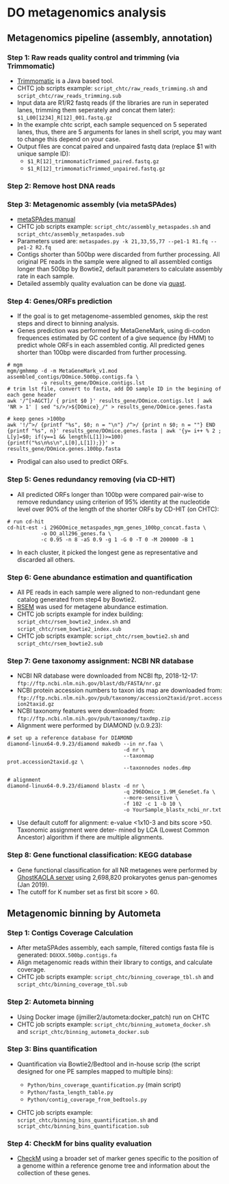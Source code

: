 # DO metagenomics analysis

## **Metagenomics pipeline (assembly, annotation)**

### **Step 1: Raw reads quality control and trimming (via Trimmomatic)**
- [Trimmomatic](http://www.usadellab.org/cms/?page=trimmomatic) is a Java based tool.
- CHTC job scripts example: `script_chtc/raw_reads_trimming.sh` and `script_chtc/raw_reads_trimming.sub`
- Input data are R1/R2 fastq reads (if the libraries are run in seperated lanes, trimming them seperately and concat them later): `$1_L00[1234]_R[12]_001.fastq.gz`
- In the example chtc script, each sample sequenced on 5 seperated lanes, thus, there are 5 arguments for lanes in shell script, you may want to change this depend on your case.
- Output files are concat paired and unpaired fastq data (replace $1 with unique sample ID):
    * `$1_R[12]_trimmomaticTrimmed_paired.fastq.gz`
    * `$1_R[12]_trimmomaticTrimmed_unpaired.fastq.gz`

### **Step 2: Remove host DNA reads**


### **Step 3: Metagenomic assembly (via metaSPAdes)**
- [metaSPAdes manual](http://cab.spbu.ru/files/release3.12.0/manual.html)
- CHTC job scripts example: `script_chtc/assembly_metaspades.sh` and `script_chtc/assembly_metaspades.sub`
- Parameters used are: `metaspades.py -k 21,33,55,77 --pe1-1 R1.fq --pe1-2 R2.fq`
- Contigs shorter than 500bp were discarded from further processing. All original PE reads in the sample were aligned to all assembled contigs longer than 500bp by Bowtie2, default parameters to calculate assembly rate in each sample.
- Detailed assembly quality evaluation can be done via [quast](http://quast.bioinf.spbau.ru/manual.html).

### **Step 4: Genes/ORFs prediction**
- If the goal is to get metagenome-assembled genomes, skip the rest steps and direct to binning analysis.
- Genes prediction was performed by MetaGeneMark, using di-codon frequences estimated by GC content of a give sequence (by HMM) to predict whole ORFs in each assembled contig. All predicted genes shorter than 100bp were discarded from further processing.
```
# mgm
mgm/gmhmmp -d -m MetaGeneMark_v1.mod assembled_contigs/DOmice.500bp.contigs.fa \
           -o results_gene/DOmice.contigs.lst
# trim lst file, convert to fasta, add DO sample ID in the begining of each gene header
awk '/^[>AGCT]/ { print $0 }' results_gene/DOmice.contigs.lst | awk 'NR > 1' | sed "s/>/>${DOmice}_/" > results_gene/DOmice.genes.fasta

# keep genes >100bp
awk '!/^>/ {printf "%s", $0; n = "\n"} /^>/ {print n $0; n = ""} END {printf "%s", n}' results_gene/DOmice.genes.fasta | awk '{y= i++ % 2 ; L[y]=$0; if(y==1 && length(L[1])>=100) {printf("%s\n%s\n",L[0],L[1]);}}' > results_gene/DOmice.genes.100bp.fasta

```
- Prodigal can also used to predict ORFs.

### **Step 5: Genes redundancy removing (via CD-HIT)**
- All predicted ORFs longer than 100bp were compared pair-wise to remove redundancy using criterion of 95% identity at the nucleotide level over 90% of the length of the shorter ORFs by CD-HIT (on CHTC):
```
# run cd-hit
cd-hit-est -i 296DOmice_metaspades_mgm_genes_100bp_concat.fasta \
           -o DO_all296_genes.fa \
           -c 0.95 -n 8 -aS 0.9 -g 1 -G 0 -T 0 -M 200000 -B 1
```
- In each cluster, it picked the longest gene as representative and discarded all others.

### **Step 6: Gene abundance estimation and quantification**
- All PE reads in each sample were aligned to non-redundant gene catalog generated from step4 by Bowtie2.
- [RSEM](https://github.com/bli25broad/RSEM_tutorial) was used for metagene abundance estimation. 
- CHTC job scripts example for index building: `script_chtc/rsem_bowtie2_index.sh` and `script_chtc/rsem_bowtie2_index.sub`
- CHTC job scripts example: `script_chtc/rsem_bowtie2.sh` and `script_chtc/rsem_bowtie2.sub`

### **Step 7: Gene taxonomy assignment: NCBI NR database**
- NCBI NR database were downloaded from NCBI ftp, 2018-12-17: `ftp://ftp.ncbi.nlm.nih.gov/blast/db/FASTA/nr.gz`
- NCBI protein accession numbers to taxon ids map are downloaded from: `ftp://ftp.ncbi.nlm.nih.gov/pub/taxonomy/accession2taxid/prot.accession2taxid.gz`
- NCBI taxonomy features were downloaded from: `ftp://ftp.ncbi.nlm.nih.gov/pub/taxonomy/taxdmp.zip`
- Alignment were performed by DIAMOND (v.0.9.23):
```
# set up a reference database for DIAMOND
diamond-linux64-0.9.23/diamond makedb --in nr.faa \
                                      -d nr \ 
                                      --taxonmap prot.accession2taxid.gz \
                                      --taxonnodes nodes.dmp

# alignment
diamond-linux64-0.9.23/diamond blastx -d nr \
                                      -q 296DOmice_1.9M_GeneSet.fa \
                                      --more-sensitive \
                                      -f 102 -c 1 -b 10 \
                                      -o YourSample_blastx_ncbi_nr.txt
```
- Use default cutoff for alignment: e-value <1x10-3 and bits score >50. Taxonomic assignment were deter- mined by LCA (Lowest Common Ancestor) algorithm if there are multiple alignments. 

### **Step 8: Gene functional classification: KEGG database**
- Gene functional classification for all NR metagenes were performed by [GhostKAOLA server](https://www.kegg.jp/ghostkoala/) using 2,698,820 prokaryotes genus pan-genomes (Jan 2019).
- The cutoff for K number set as first bit score > 60.


## **Metagenomic binning by Autometa**

### **Step 1: Contigs Coverage Calculation**
- After metaSPAdes assembly, each sample, filtered contigs fasta file is generated: `DOXXX.500bp.contigs.fa`
- Align metagenomic reads within their library to contigs, and calculate coverage.
- CHTC job scripts example: `script_chtc/binning_coverage_tbl.sh` and `script_chtc/binning_coverage_tbl.sub`

### **Step 2: Autometa binning**
- Using Docker image (ijmiller2/autometa:docker_patch) run on CHTC
- CHTC job scripts example: `script_chtc/binning_autometa_docker.sh` and `script_chtc/binning_autometa_docker.sub`

### **Step 3: Bins quantification**
- Quantification via Bowtie2/Bedtool and in-house scrip (the script designed for one PE samples mapped to multiple bins):
    * `Python/bins_coverage_quantification.py` (main script)
    * `Python/fasta_length_table.py`
    * `Python/contig_coverage_from_bedtools.py`

- CHTC job scripts example: `script_chtc/binning_bins_quantification.sh` and `script_chtc/binning_bins_quantification.sub`

### **Step 4: CheckM for bins quality evaluation**
- [CheckM](https://github.com/Ecogenomics/CheckM/wiki) using a broader set of marker genes specific to the position of a genome within a reference genome tree and information about the collection of these genes.

